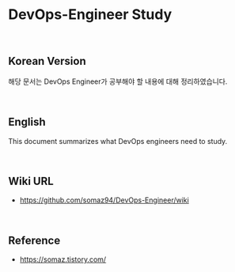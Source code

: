 # DevOps-Engineer Study

<br/>

## Korean Version
해당 문서는 DevOps Engineer가 공부해야 할 내용에 대해 정리하였습니다.

<br/>

## English
This document summarizes what DevOps engineers need to study.

<br/>

## Wiki URL
- https://github.com/somaz94/DevOps-Engineer/wiki

<br/>

## Reference
- https://somaz.tistory.com/